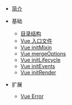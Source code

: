 - [简介](/)

- 基础

  - [目录结构](Docs/Basic/codeDirectoryStructure.md)
  - [Vue 入口文件](Docs/Basic/enterVueFromTheEntryFile.md)
  - [Vue initMixin](Docs/Basic/initMixin.md)
  - [Vue mergeOptions](Docs/Basic/mergeOptions.md)
  - [Vue initLifecycle](Docs/Basic/initLifecycle.md)
  - [Vue initEvents](Docs/Basic/initEvents.md)
  - [Vue initRender](Docs/Basic/initRender.md)

- 扩展

  - [Vue Error](Docs/Basic/errorHandler.md)
